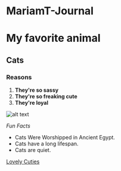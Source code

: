 # MariamT-Journal

# My favorite animal
## Cats
### Reasons
1. **They're so sassy**
2. **They're so freaking cute**
3. **They're loyal**

![alt text](https://github.com/Introduction-to-AI-ML/MariamT-Journal/blob/main/Cut%20cat)

*Fun Facts*
- Cats Were Worshipped in Ancient Egypt.
- Cats have a long lifespan.
- Cats are quiet.

[Lovely Cuties](https://www.google.com/search?sca_esv=856bbea95b52671d&rlz=1C1RXMK_enUS1113US1113&q=munchkin+kittens&tbm=vid&source=lnms&fbs=AEQNm0AbzhUJjXv6jRup8eVc0BvPhAxYjCxVRCUtj1WEz_DQOPDWUFqSYC75sqGn4BvEbeBwW6WW_y8QupJtkCo8JMyA6b9KOy4i7GolF8HOgrSW0lrof43wW-RE0YgCgn_cD29YydMcZfEGd9wms3yRSeJI84uNH0QeB3-_jjGSLrZs25LK-PntZLHtPgdMtfEDKmk8kEUdcdUHL8kinG5RQBKFbjvzUw&sa=X&ved=2ahUKEwiSpd3Lv_yGAxVoPkQIHQa-DuAQ0pQJegQIChAB&biw=1536&bih=738&dpr=1.25#fpstate=ive&vld=cid:1c0f0091,vid:nNhrf35Ra0w,st:0)

